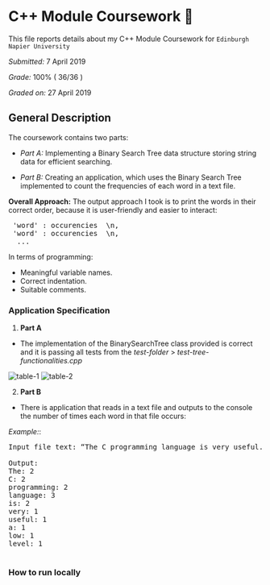 # C++ Module Coursework :blue_book:
This file reports details about my C++ Module Coursework for `Edinburgh Napier University`

*Submitted:*  7 April 2019

*Grade:* 100% ( 36/36 )

*Graded on:* 27 April 2019


## General Description
The coursework contains two parts:

  - *Part A:* Implementing a Binary Search Tree data structure storing string data for efficient searching.
  
 - *Part B:* Creating an application, which uses the Binary Search Tree implemented to count the frequencies of each word in a text file.
 
**Overall Approach:** 
The output approach I took is to print the words in their correct order, because it is user-friendly and easier to interact: 
<pre>
 'word' : occurencies  \n,
 'word' : occurencies  \n,
  ...   
</pre>

In terms of programming: 
- Meaningful variable names.
- Correct indentation.
- Suitable comments.

### Application Specification

1. **Part A**
  - The implementation of the BinarySearchTree class provided is correct and it is passing all tests
  from the *test-folder* > *test-tree-functionalities.cpp*

   <img src="https://user-images.githubusercontent.com/45242072/63807227-fdc48b00-c925-11e9-8e8b-e241741b1f41.png" alt="table-1" >
        

   <img src="https://user-images.githubusercontent.com/45242072/63807372-3e240900-c926-11e9-870c-863e6974f5c5.png" alt="table-2" >
   
2. **Part B**
  - There is application that reads in a text file and outputs to the console the number of times each word in that file occurs:
  
  *Example:*:
<pre>
Input file text: “The C programming language is very useful. The C programming language is a low level language”

Output:
The: 2
C: 2
programming: 2
language: 3
is: 2
very: 1
useful: 1
a: 1
low: 1
level: 1

</pre>
  
### How to run locally
